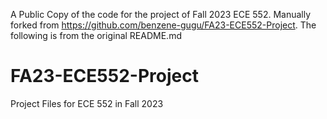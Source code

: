 A Public Copy of the code for the project of Fall 2023 ECE 552. Manually forked from https://github.com/benzene-gugu/FA23-ECE552-Project. 
The following is from the original README.md

# FA23-ECE552-Project
Project Files for ECE 552 in Fall 2023
